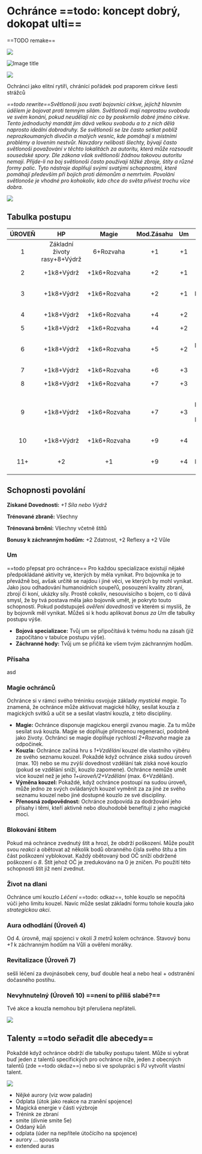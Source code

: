 # Ochránce ==todo: koncept dobrý, dokopat ulti==

 ==TODO remake==

<img src="/assets/sep_line.png"/>

![Image title](/assets/OW/classes/Lightbringer.png)

<img src="/assets/sep_line.png"/>

Ochránci jako elitní rytíři, chránící pořádek pod praporem církve šesti strážců

*==todo rewrite==Světlonoši jsou svatí bojovníci církve, jejichž hlavním údělem je bojovat proti temným silám. Světlonoši mají naprostou svobodu ve svém konání, pokud neudělají nic co by poskvrnilo dobré jméno církve. Tento jednoduchý mandát jim dává velkou svobodu a to z nich dělá naprosto ideální dobrodruhy. Se světlonoši se lze často setkat poblíž neprozkoumaných divočin a malých vesnic, kde pomáhají s místními problémy a lovením nestvůr. Navzdory nelibosti šlechty, bývají často světlonoši považování v těchto lokalitách za autoritu, která může rozsoudit sousedské spory. Dle zákona však světlonoši žádnou takovou autoritu nemají. Přijde-li na boj světlonoši často používají těžké zbroje, štíty a  různé formy palic. Tyto nástroje doplňují svými svatými schopnostmi, které pomáhají především při bojích proti démonům a nemrtvím. Povolání světlonoše je vhodné pro kohokoliv, kdo chce do světa přivést trochu více dobra.*

<img src="/assets/sep_line.png"/>

## Tabulka postupu

| ÚROVEŇ |              HP              |    Magie     | Mod.Zásahu |  Um  |                    Odemyká                    |
| :----: | :--------------------------: | :----------: | :--------: | :--: | :-------------------------------------------: |
|   1    | Základní životy rasy+8+Výdrž |  6+Rozvaha   |     +1     |  +1  |                    Um, asd                    |
|   2    |          +1k8+Výdrž          | +1k6+Rozvaha |     +2     |  +1  |               Talent, +1 Kouzlo               |
|   3    |          +1k8+Výdrž          | +1k6+Rozvaha |     +2     |  +1  |              +1 Dovednostní bod               |
|   4    |          +1k8+Výdrž          | +1k6+Rozvaha |     +4     |  +2  |                asd, +1 Kouzlo                 |
|   5    |          +1k8+Výdrž          | +1k6+Rozvaha |     +4     |  +2  |                    Talent                     |
|   6    |          +1k8+Výdrž          | +1k6+Rozvaha |     +5     |  +2  |         +1 Dovednostní bod, +1 Kouzlo         |
|   7    |          +1k8+Výdrž          | +1k6+Rozvaha |     +6     |  +3  |                      asd                      |
|   8    |          +1k8+Výdrž          | +1k6+Rozvaha |     +7     |  +3  |               Talent, +1 Kouzlo               |
|   9    |          +1k8+Výdrž          | +1k6+Rozvaha |     +7     |  +3  | +1 Dovednostní bod (a každou další 3. úroveň) |
|   10   |          +1k8+Výdrž          | +1k6+Rozvaha |     +9     |  +4  |                asd, +1 Kouzlo                 |
|  11+   |              +2              |      +1      |     +9     |  +4  |       Talent (a každou další 3. úroveň)       |

## Schopnosti povolání

**Získané Dovednosti:** *+1 Síla nebo Výdrž*

**Trénované zbraně:** Všechny

**Trénovaná brnění:** Všechny včetně štítů

**Bonusy k záchranným hodům:** +2 Zdatnost, +2 Reflexy a +2 Vůle

### Um

==todo přepsat pro ochránce== Pro každou specializace existují nějaké předpokládané aktivity ve, kterých by měla vynikat. Pro bojovníka je to převážně boj, avšak určitě se najdou i jiné věci, ve kterých by mohl vynikat. Jako jsou odhadování humanoidních soupeřů, posouzení kvality zbraní, zbrojí či koní, ukázky síly. Prostě cokoliv, nesouvisícího s bojem, co ti dává smysl, že by tvá postava měla jako bojovník umět, je pokryto touto schopností. Pokud podstupuješ *ověření dovednosti* ve kterém si myslíš, že by bojovník měl vynikat. Můžeš si k hodu aplikovat *bonus za Um* dle tabulky postupu výše.

- **Bojová specializace:** Tvůj um se připočítává k tvému hodu na zásah (již započítáno v tabulce postupu výše).
- **Záchranné hody:** Tvůj um se přičítá ke všem tvým záchranným hodům.

### Přísaha

asd

### Magie ochránců

Ochránce si v rámci svého tréninku osvojuje základy *mystické magie*. To znamená, že ochránce může aktivovat magické hůlky, sesílat kouzla z magických svitků a učit se a sesílat vlastní kouzla, z této disciplíny.

- **Magie:** Ochránce disponuje magickou energií zvanou magie. Za tu může sesílat svá kouzla. Magie se doplňuje přirozenou regenerací, podobně jako životy. Ochránci se magie doplňuje rychlostí *2+Rozvaha* magie za odpočinek.
- **Kouzla:** Ochránce začíná hru s *1+Vzdělání* kouzel dle vlastního výběru ze svého seznamu kouzel. Pokaždé když ochránce získá sudou úroveň (max. 10) nebo se mu zvýší dovednost vzdělání tak získá nové kouzlo (pokud se vzdělání sníží, kouzlo zapomene). Ochránce nemůže umět více kouzel než je jeho *1+úroveň/2+Vzdělání* (max. 6+Vzdělání).
- **Výměna kouzel:** Pokaždé, když ochránce postoupí na sudou úroveň, může jedno ze svých ovládaných kouzel vyměnit za za jiné ze svého seznamu kouzel nebo jiné dostupné kouzlo ze své disciplíny.
- **Přenosná zodpovědnost:** Ochránce zodpovídá za dodržování jeho přísahy i těmi, kteří aktivně nebo dlouhodobě benefitují z jeho magické moci.

### Blokování štítem

Pokud má ochránce zvednutý štít a hrozí, že obdrží poškození. Může použít svou *reakci* a obětovat až několik bodů obranného čísla svého štítu a tím část poškození vyblokovat. Každý obětovaný bod OČ sníží obdržené poškození o *8*. Štít jehož OČ je zredukováno na 0 je zničen. Po použití této schopnosti štít již není zvednut.

### Život na dlani

Ochránce umí kouzlo *Léčení* ==todo: odkaz==, tohle kouzlo se nepočítá vúči jeho limitu kouzel. Navíc může seslat základní formu tohole kouzla jako *strategickou akci*.

### Aura odhodlání (Úroveň 4)

Od 4. úrovně, mají spojenci v okolí *3 metrů* kolem ochránce. Stavový bonu *+1* k záchranným hodům na Vůli a ověření morálky.

### Revitalizace (Úroveň 7)

sešli léčení za dvojnásobek ceny, buď double heal a nebo heal + odstranění dočasného postihu.

### Nevyhnutelný (Úroveň 10) ==není to příliš slabé?==

Tvé akce a kouzla nemohou být přerušena nepřáteli.

<img src="/assets/sep_line.png"/>

## Talenty ==todo seřadit dle abecedy==

Pokaždé když ochránce obdrží dle tabulky postupu talent. Může si vybrat buď jeden z talentů specifických pro ochránce níže, jeden z obecných talentů (zde ==todo okdaz==) nebo si ve spolupráci s PJ vytvořit vlastní talent.

<img src="/assets/sep_line.png"/>

- Nějké aurory (viz wow paladin)
- Odplata (útok jako reakce na zranění spojence)
- Magická energie v části výzbroje
- Trénink ze zbraní
- smite (divnie smite 5e)
- Oddaný kůň
- odplata (úder na nepřítele útočícího na spojence)
- aurory ... spousta
- extended auras
